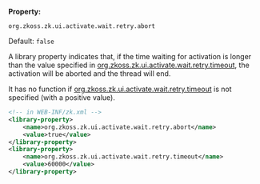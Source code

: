 **Property:**

`org.zkoss.zk.ui.activate.wait.retry.abort`

Default: `false`

A library property indicates that, if the time waiting for activation is
longer than the value specified in [ org.zkoss.zk.ui.activate.wait.retry.timeout]({{site.baseUrl}}/zk_config_ref/The_Library_Properties/org.zkoss.zk.ui.activate.wait.retry.timeout),
the activation will be aborted and the thread will end.

It has no function if [ org.zkoss.zk.ui.activate.wait.retry.timeout]({{site.baseUrl}}/zk_config_ref/The_Library_Properties/org.zkoss.zk.ui.activate.wait.retry.timeout)
is not specified (with a positive value).

```xml
<!-- in WEB-INF/zk.xml -->
<library-property>
    <name>org.zkoss.zk.ui.activate.wait.retry.abort</name>
    <value>true</value>
</library-property>
<library-property>
    <name>org.zkoss.zk.ui.activate.wait.retry.timeout</name>
    <value>60000</value>
</library-property>
```

